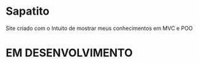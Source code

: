 # Sapatito
Site criado com o Intuito de mostrar meus conhecimentos em MVC e POO


# EM DESENVOLVIMENTO
